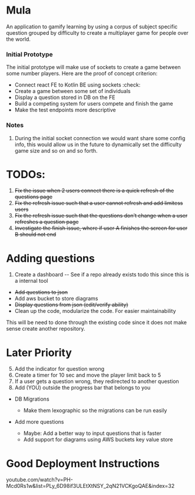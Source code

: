 # Mula

An application to gamify learning by using a corpus of subject specific question 
grouped by difficulty to create a multiplayer game for people over the world.


### Initial Prototype

The initial prototype will make use of sockets to create a game between some number
players. Here are the proof of concept criterion:

- Connect react FE to Kotlin BE using sockets :check:
- Create a game between some set of individuals
- Display a question stored in DB on the FE
- Build a competing system for users compete and finish the game
- Make the test endpoints more descriptive

### Notes

1. During the initial socket connection we would want share some config info, 
this would allow us in the future to dynamically set the difficulty game size
and so on and so forth.




# TODOs:

1. ~~Fix the issue when 2 users connect there is a quick refresh of the questions page~~
2. ~~Fix the refresh issue such that a user cannot refresh and add limitess users~~
3. ~~Fix the refresh issue such that the questions don't change when a user refreshes a question page~~
4. ~~Investigate the finish issue, where if user A finishes the screen for user B should not end~~

# Adding questions
1. Create a dashboard -- See if a repo already exists todo this since this is a internal tool
  - ~~Add questions to json~~
  - Add aws bucket to store diagrams
  - ~~Display questions from json (edit/verify ability)~~
  - Clean up the code, modularize the code. For easier maintainability

This will be need to done through the existing code since
it does not make sense create another repository.


# Later Priority
5. Add the indicator for question wrong
6. Create a timer for 10 sec and move the player limit back to 5 
7. If a user gets a question wrong, they redirected to another question
8. Add (YOU) outside the progress bar that belongs to you

- DB Migrations
  - Make them lexographic so the migrations can be run easily

- Add more questions
  - Maybe: Add a better way to input questions that is faster
  - Add support for diagrams using AWS buckets key value store

# Good Deployment Instructions
youtube.com/watch?v=PH-Mcd0Rs1w&list=PLy_6D98if3ULEtXtNSY_2qN21VCKgoQAE&index=32
